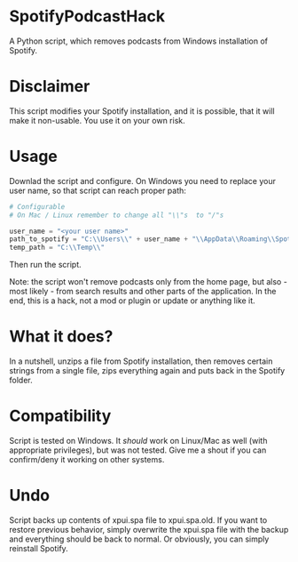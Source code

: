 # SpotifyPodcastHack
A Python script, which removes podcasts from Windows installation of Spotify.

# Disclaimer
This script modifies your Spotify installation, and it is possible, that it will make it non-usable. You use it on your own risk.

# Usage
Downlad the script and configure. On Windows you need to replace your user name, so that script can reach proper path:

```python
# Configurable
# On Mac / Linux remember to change all "\\"s  to "/"s

user_name = "<your user name>"
path_to_spotify = "C:\\Users\\" + user_name + "\\AppData\\Roaming\\Spotify\\Apps\\"
temp_path = "C:\\Temp\\"
```

Then run the script.

Note: the script won't remove podcasts only from the home page, but also - most likely - from search results and other parts of the application. In the end, this is a hack, not a mod or plugin or update or anything like it.

# What it does?

In a nutshell, unzips a file from Spotify installation, then removes certain strings from a single file, zips everything again and puts back in the Spotify folder.

# Compatibility

Script is tested on Windows. It *should* work on Linux/Mac as well (with appropriate privileges), but was not tested. Give me a shout if you can confirm/deny it working on other systems.

# Undo

Script backs up contents of xpui.spa file to xpui.spa.old. If you want to restore previous behavior, simply overwrite the xpui.spa file with the backup and everything should be back to normal. Or obviously, you can simply reinstall Spotify.
